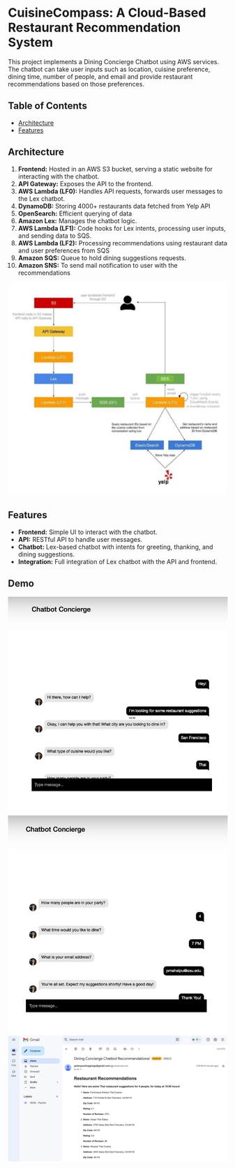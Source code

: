 # CuisineCompass: A Cloud-Based Restaurant Recommendation System

This project implements a Dining Concierge Chatbot using AWS services. The chatbot can take user inputs such as location, cuisine preference, dining time, number of people, and email and provide restaurant recommendations based on those preferences.

## Table of Contents
- [Architecture](#architecture)
- [Features](#features)

## Architecture

1. **Frontend:** Hosted in an AWS S3 bucket, serving a static website for interacting with the chatbot.
2. **API Gateway:** Exposes the API to the frontend.
3. **AWS Lambda (LF0):** Handles API requests, forwards user messages to the Lex chatbot.
4. **DynamoDB:** Storing 4000+ restaurants data fetched from Yelp API
5. **OpenSearch:** Efficient querying of data
6. **Amazon Lex:** Manages the chatbot logic.
7. **AWS Lambda (LF1):** Code hooks for Lex intents, processing user inputs, and sending data to SQS.
8. **AWS Lambda (LF2):** Processing recommendations using restaurant data and user preferences from SQS
9. **Amazon SQS:** Queue to hold dining suggestions requests.
10. **Amazon SNS:** To send mail notification to user with the recommendations

![Diagram](https://github.com/prasad2309/CuisineCompass/blob/main/architecture.png)

## Features

- **Frontend:** Simple UI to interact with the chatbot.
- **API:** RESTful API to handle user messages.
- **Chatbot:** Lex-based chatbot with intents for greeting, thanking, and dining suggestions.
- **Integration:** Full integration of Lex chatbot with the API and frontend.

## Demo

![User Interaction](https://github.com/prasad2309/CuisineCompass/blob/main/chat1.png)
![User Interaction continued](https://github.com/prasad2309/CuisineCompass/blob/main/chat2.png)
![Mail](https://github.com/prasad2309/CuisineCompass/blob/main/mail.png)

